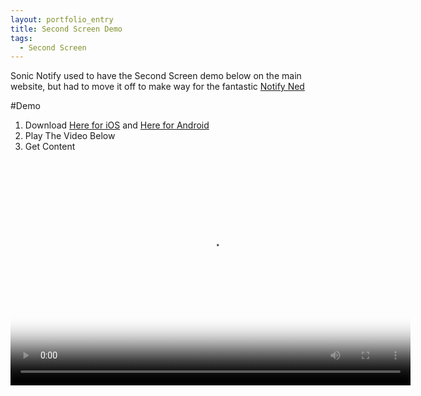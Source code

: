 ```yaml
---
layout: portfolio_entry
title: Second Screen Demo
tags:
  - Second Screen
---
```

<link href="https://vjs.zencdn.net/4.0/video-js.css" rel="stylesheet">
<script src="https://vjs.zencdn.net/4.0/video.js"></script>

Sonic Notify used to have the Second Screen demo below on the main website, but had to move it off to make way for the fantastic [Notify Ned](http://blog.sonicnotify.com/img/SonicNotifyAnimation.gif)

#Demo

1. Download [Here for iOS](https://itunes.apple.com/us/app/sonic-experiences/id482951704?mt=8) and [Here for Android](https://play.google.com/store/apps/details?id=com.sonicnotify.sonicexperiences)
2. Play The Video Below
3. Get Content 

<video id="topchef" class="video-js vjs-default-skin"
	controls preload="off" width="640" height="360"
	poster="../../img/topchef.png"
	data-setup='{"example_option":true}'>
	<source src="https://s3.amazonaws.com/sonic-content/demo/video/Top+Chef-Broadband+Low.mp4" type='video/mp4' />
	<source src="https://s3.amazonaws.com/sonic-content/demo/video/Top+Chef-Broadband+Low.ogv" type='video/ogg' />
	<source src="https://s3.amazonaws.com/sonic-content/demo/video/Top+Chef-Broadband+Low.webm" type='video/webm' />
</video>
